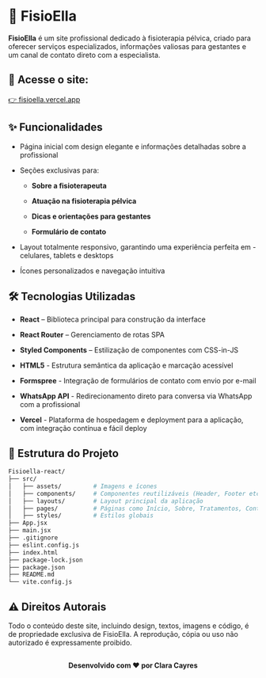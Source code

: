 # 🌸 FisioElla

**FisioElla** é um site profissional dedicado à fisioterapia pélvica, criado para oferecer serviços especializados, informações valiosas para gestantes e um canal de contato direto com a especialista.

## 🔗 Acesse o site:
[👉 fisioella.vercel.app](https://fisioella.vercel.app)

## ✨ Funcionalidades

- Página inicial com design elegante e informações detalhadas sobre a profissional

- Seções exclusivas para:

    - **Sobre a fisioterapeuta**

    - **Atuação na fisioterapia pélvica**

    - **Dicas e orientações para gestantes**

    - **Formulário de contato**

- Layout totalmente responsivo, garantindo uma experiência perfeita em - celulares, tablets e desktops

- Ícones personalizados e navegação intuitiva

## 🛠️ Tecnologias Utilizadas
- **React** – Biblioteca principal para construção da interface

- **React Router** – Gerenciamento de rotas SPA

- **Styled Components** – Estilização de componentes com CSS-in-JS

- **HTML5** - Estrutura semântica da aplicação e marcação acessível

- **Formspree** - Integração de formulários de contato com envio por e-mail

- **WhatsApp API** - Redirecionamento direto para conversa via WhatsApp com a profissional

- **Vercel** - Plataforma de hospedagem e deployment para a aplicação, com integração contínua e fácil deploy

## 📁 Estrutura do Projeto

```bash
Fisioella-react/
├── src/
│   ├── assets/         # Imagens e ícones
│   ├── components/     # Componentes reutilizáveis (Header, Footer etc.)
│   ├── layouts/        # Layout principal da aplicação
│   ├── pages/          # Páginas como Início, Sobre, Tratamentos, Contato
│   ├── styles/         # Estilos globais
├── App.jsx
├── main.jsx
├── .gitignore
├── eslint.config.js
├── index.html
├── package-lock.json
├── package.json
├── README.md
└── vite.config.js
```

## ⚠️ Direitos Autorais

Todo o conteúdo deste site, incluindo design, textos, imagens e código, é de propriedade exclusiva de FisioElla.
A reprodução, cópia ou uso não autorizado é expressamente proibido.

## 
<p align="center"><strong>Desenvolvido com ❤️ por Clara Cayres</strong></p>